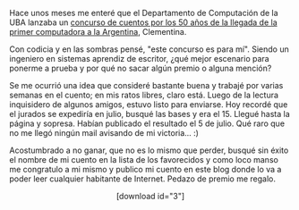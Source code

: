 <html><body><p>Hace unos meses me enteré que el Departamento de Computación de la UBA lanzaba un <a href="http://www.dc.uba.ar/events/cincuenta/conc_lit" target="_blank">concurso de cuentos por los 50 años de la llegada de la primer computadora a la Argentina</a>, Clementina.



Con codicia y en las sombras pensé, "este concurso es para mí". Siendo un ingeniero en sistemas aprendiz de escritor, ¿qué mejor escenario para ponerme a prueba y por qué no sacar algún premio o alguna mención?



Se me ocurrió una idea que consideré bastante buena y trabajé por varias semanas en el cuento; en mis ratos libres, claro está. Luego de la lectura inquisidero de algunos amigos, estuvo listo para enviarse. Hoy recordé que el jurados se expediría en julio, busqué las bases y era el 15. Llegué hasta la página y sopresa. Habían publicado el resultado el 5 de julio. Qué raro que no me llegó ningún mail avisando de mi victoria... :)



Acostumbrado a no ganar, que no es lo mismo que perder, busqué sin éxito el nombre de mi cuento en la lista de los favorecidos y como loco manso me congratulo a mi mismo y publico mi cuento en este blog donde lo va a poder leer cualquier habitante de Internet. Pedazo de premio me regalo.

</p><p style="text-align: center;">[download id="3"]</p></body></html>